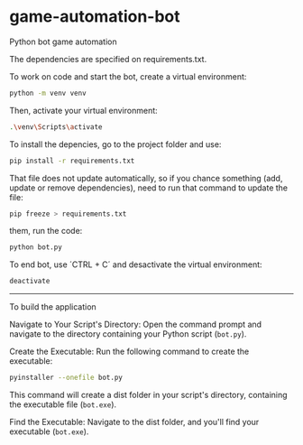 # game-automation-bot

Python bot game automation

The dependencies are specified on requirements.txt.

To work on code and start the bot, create a virtual environment:

```sh
python -m venv venv
```

Then, activate your virtual environment:

```sh
.\venv\Scripts\activate
```

To install the depencies, go to the project folder and use:

```sh
pip install -r requirements.txt
```

That file does not update automatically, so if you chance something (add, update or remove dependencies), need to run that command to update the file:

```sh
pip freeze > requirements.txt
```

them, run the code:

```sh
python bot.py
```

To end bot, use ´CTRL + C´ and desactivate the virtual environment:

```sh
deactivate
```

---

To build the application

Navigate to Your Script's Directory:
Open the command prompt and navigate to the directory containing your Python script (`bot.py`).

Create the Executable:
Run the following command to create the executable:

```sh
pyinstaller --onefile bot.py
```

This command will create a dist folder in your script's directory, containing the executable file (`bot.exe`).

Find the Executable:
Navigate to the dist folder, and you'll find your executable (`bot.exe`).
